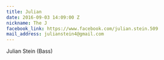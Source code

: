 ```yaml
---
title: Julian
date: 2016-09-03 14:09:00 Z
nickname: The J
facebook_link: https://www.facebook.com/julian.stein.509
mail_address: julianstein4@gmail.com
---
```


Julian Stein (Bass)
